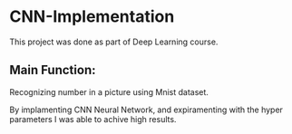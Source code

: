 # CNN-Implementation

This project was done as part of Deep Learning course.

## **Main Function:**
Recognizing number in a picture using Mnist dataset.

By implamenting CNN Neural Network, and expiramenting with the hyper parameters I was able to achive
 high results.
